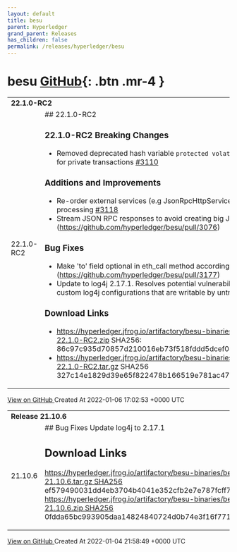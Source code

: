 ```yaml
---
layout: default
title: besu
parent: Hyperledger
grand_parent: Releases
has_children: false
permalink: /releases/hyperledger/besu
---
```


# besu <span class="fs-3 right-align">[GitHub](https://github.com/hyperledger/besu){: .btn .mr-4 }</span>


<div>
    <table>
        <tr>
            <td colspan="2">
                <b>
                    22.1.0-RC2
                </b>
            </td>
        </tr>
        <tr>
            <td>
                <span class="chip">
                    22.1.0-RC2
                </span>
            </td>
            <td>
                ## 22.1.0-RC2

### 22.1.0-RC2 Breaking Changes
- Removed deprecated hash variable `protected volatile Hash hash;` which was used for private transactions [#3110](https://github.com/hyperledger/besu/pull/3110)

### Additions and Improvements
- Re-order external services (e.g JsonRpcHttpService) to start before blocks start processing [#3118](https://github.com/hyperledger/besu/pull/3118)
- Stream JSON RPC responses to avoid creating big JSON strings in memory [#3076] (https://github.com/hyperledger/besu/pull/3076)

### Bug Fixes
- Make 'to' field optional in eth_call method according to the spec [#3177] (https://github.com/hyperledger/besu/pull/3177)
- Update to log4j 2.17.1. Resolves potential vulnerability only exploitable when using custom log4j configurations that are writable by untrusted users.


### Download Links
- https://hyperledger.jfrog.io/artifactory/besu-binaries/besu/22.1.0-RC2/besu-22.1.0-RC2.zip 
 SHA256: 86c97c935d70857d210016eb73f518fddd5dcef0c7928c5ede4622bf62c69d17
- https://hyperledger.jfrog.io/artifactory/besu-binaries/besu/22.1.0-RC2/besu-22.1.0-RC2.tar.gz 
SHA256 327c14e1829d39e65f822478b166519e781ac4714f54da39ba26d21ba5729a1e
            </td>
        </tr>
    </table>
    <a href="https://github.com/hyperledger/besu/releases/tag/22.1.0-RC2" class=".btn">
        View on GitHub
    </a>
    <span class="right-align">
        Created At 2022-01-06 17:02:53 +0000 UTC
    </span>
</div>

<div>
    <table>
        <tr>
            <td colspan="2">
                <b>
                    Release 21.10.6
                </b>
            </td>
        </tr>
        <tr>
            <td>
                <span class="chip">
                    21.10.6
                </span>
            </td>
            <td>
                ## Bug Fixes
Update log4j to 2.17.1

## Download Links
https://hyperledger.jfrog.io/artifactory/besu-binaries/besu/21.10.6/besu-21.10.6.tar.gz SHA256 ef579490031dd4eb3704b4041e352cfb2e7e787fcff7506b69ef88843d4e1220
https://hyperledger.jfrog.io/artifactory/besu-binaries/besu/21.10.6/besu-21.10.6.zip SHA256 0fdda65bc993905daa14824840724d0b74e3f16f771f5726f5307f6d9575a719
            </td>
        </tr>
    </table>
    <a href="https://github.com/hyperledger/besu/releases/tag/21.10.6" class=".btn">
        View on GitHub
    </a>
    <span class="right-align">
        Created At 2022-01-04 21:58:49 +0000 UTC
    </span>
</div>

